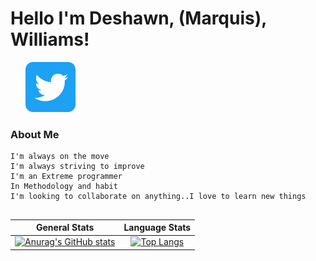 
# Hello I'm Deshawn, (Marquis), Williams!

<ul>
  
  <!--   ----------------------------------------------         -->
  
  
  <a href="https://twitter.com/MarquisCoder">
      <img class="img-icon" style="width: 80px; height: 80px;" 
        src="https://github.com/edent/SuperTinyIcons/blob/master/images/svg/twitter.svg">
      </img>
    </a>
  
</ul>

### About Me
    I'm always on the move
    I'm always striving to improve
    I'm an Extreme programmer
    In Methodology and habit
    I'm looking to collaborate on anything..I love to learn new things
    
    
##
General Stats | Language Stats
:------------:|:--------------:
[![Anurag's GitHub stats](https://github-readme-stats.vercel.app/api?username=MarquisTheCoder&theme=react&layout=compact)](https://github.com/anuraghazra/github-readme-stats)|[![Top Langs](https://github-readme-stats.vercel.app/api/top-langs/?username=MarquisTheCoder&theme=react&layout=compact)](https://github.com/anuraghazra/github-readme-stats)

<!--
**MarquisTheCoder/MarquisTheCoder** is a ✨ _special_ ✨ repository because its `README.md` (this file) appears on your GitHub profile.

Here are some ideas to get you started:

- 🔭 I’m currently working on ...
- 🌱 I’m currently learning ...
- 👯 I’m looking to collaborate on ...
- 🤔 I’m looking for help with ...
- 💬 Ask me about ...
- 📫 How to reach me: ...
- 😄 Pronouns: ...
- ⚡ Fun fact: ...
-->

